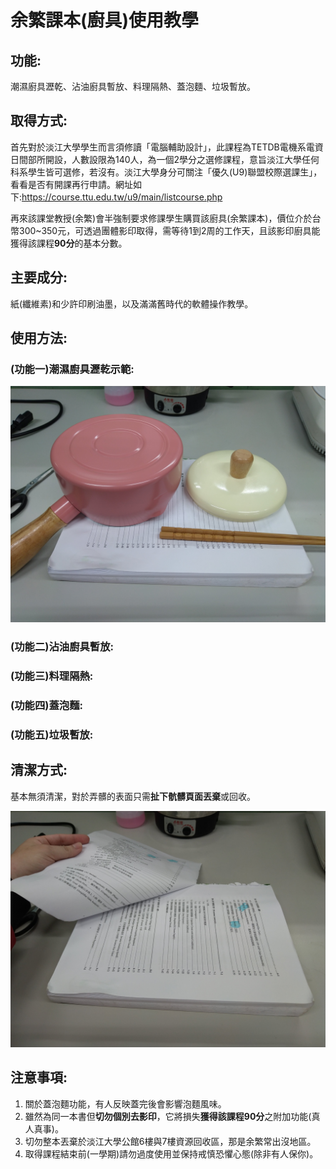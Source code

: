 # 余繁課本(廚具)使用教學

## 功能:

潮濕廚具瀝乾、沾油廚具暫放、料理隔熱、蓋泡麵、垃圾暫放。

## 取得方式:

首先對於淡江大學學生而言須修讀「電腦輔助設計」，此課程為TETDB電機系電資日間部所開設，人數設限為140人，為一個2學分之選修課程，意旨淡江大學任何科系學生皆可選修，若沒有。淡江大學身分可關注「優久(U9)聯盟校際選課生」，看看是否有開課再行申請。網址如下:https://course.ttu.edu.tw/u9/main/listcourse.php

再來該課堂教授(余繁)會半強制要求修課學生購買該廚具(余繁課本)，價位介於台幣300~350元，可透過團體影印取得，需等待1到2周的工作天，且該影印廚具能獲得該課程**90分**的基本分數。

## 主要成分:

紙(纖維素)和少許印刷油墨，以及滿滿舊時代的軟體操作教學。

## 使用方法:

### (功能一)潮濕廚具瀝乾示範:

![IMG_20200829_174352](https://github.com/Zhenyu184/How-to-use-Yu-Fan-s-textbook-kitchenware-/blob/master/img/IMG_20200829_174352.jpg?raw=true)

### (功能二)沾油廚具暫放:

### (功能三)料理隔熱:

### (功能四)蓋泡麵:

### (功能五)垃圾暫放:



## 清潔方式:

基本無須清潔，對於弄髒的表面只需**扯下骯髒頁面丟棄**或回收。

![IMG_20200829_174425](https://github.com/Zhenyu184/How-to-use-Yu-Fan-s-textbook-kitchenware-/blob/master/img/IMG_20200829_174425.jpg?raw=true)

## 注意事項:

1. 關於蓋泡麵功能，有人反映蓋完後會影響泡麵風味。
2. 雖然為同一本書但**切勿個別去影印**，它將損失**獲得該課程90分**之附加功能(真人真事)。
3. 切勿整本丟棄於淡江大學公館6樓與7樓資源回收區，那是余繁常出沒地區。
4. 取得課程結束前(一學期)請勿過度使用並保持戒慎恐懼心態(除非有人保你)。

